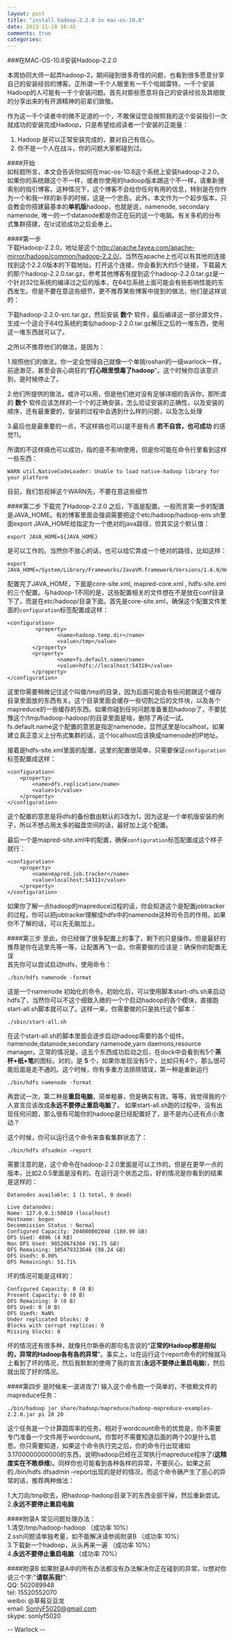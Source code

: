 ```yaml
---
layout: post
title: "install hadoop-2.2.0 in mac-os-10.8"
date: 2013-11-18 10:45
comments: true
categories: 
---
```

###在MAC-OS-10.8安装Hadoop-2.2.0

本周协同大师一起弄hadoop-2，期间碰到很多奇怪的问题，也看到很多愿意分享自己的安装经验的博客。正所谓一千个人眼里有一千个哈姆雷特，一千个安装Hadoop的人可能有一千个安装问题。首先对那些愿意将自己的安装经验及其细致的分享出来的有开源精神的前辈们致敬。
  
作为这一千个读者中的微不足道的一个，不敢保证您会按照我的这个安装指引一次就成功的安装完成Hadoop，只是希望给阅读者一个安装的正能量：  
1. Hadoop 是可以正常安装完成的，要对自己有信心。  
2. 你不是一个人在战斗，你的问题大家都碰到过。  

####开始  
如标题所言，本文会告诉你如何在mac-os-10.8这个系统上安装hadoop-2.2.0，如果你的系统跟这个不一样，或者你使用的hadoop版本跟这个不一样，请重新搜索别的指引博客。这种情况下，这个博客不会给你任何有用的信息，特别是在你作为一个和我一样的新手的时候，这是一个忠告。此外，本文作为一个起步版本，只会教会你搭建最基本的**单机版**hadoop，也就是说，namenode, secondary namenode, 唯一的一个datanode都是你正在玩的这一个电脑。有关多机的分布式集群搭建，在lz试验成功之后会奉上。 

####第一步  
下载Hadoop-2.2.0，地址是这个:<http://apache.fayea.com/apache-mirror/hadoop/common/hadoop-2.2.0/>。当然在apache上也可以有其他的连接找到这个2.2.0版本的下载地址。打开这个连接，你会看到大约5个链接，下载最大的那个hadoop-2.2.0.tar.gz，参考其他博客有提到这个hadoop-2.2.0.tar.gz是一个针对32位系统的编译过之后的版本，在64位系统上面可能会有些影响性能的东西发生。但是不要在意这些细节，更不推荐某些博客中提到的做法，他们是这样说的：  

下载hadoop-2.2.0-src.tar.gz，然后安装 **数个** 软件，最后编译这一部分源文件，生成一个适合于64位系统的类似hadoop-2.2.0.tar.gz解压之后的一堆东西，使用这一堆东西就可以了。

之所以不推荐他们的做法，是因为： 
 
1.按照他们的做法，你一定会觉得自己就像一个单挑roshan的一级warlock一样，前途渺茫，甚至会丧心病狂的“**打心眼里恨毒了hadoop**”。这个时候你应该意识到，是时候停止了。
  
2.他们所提供的做法，或许可以用，但是他们绝对没有足够详细的告诉你，那所谓的 **数个** 软件应该怎样的一个个的正确安装，怎么验证安装的正确性，以及安装的顺序，还有最重要的，安装的过程中会遇到什么样的问题，以及怎么处理  

3.最后也是最重要的一点，不这样搞也可以(是不是有点 **若不自宫，也可成功** 的感觉?)。  

所谓的不这样搞也可以成功，指的是不影响使用，但是你可能在命令行里看到这样一些东西：

``` 
WARN util.NativeCodeLoader: Unable to load native-hadoop library for your platform
``` 
目前，我们忽视掉这个WARN先，不要在意这些细节

####第二步
下载完了Hadoop-2.2.0 之后，下面是配置。一般而言第一步的配置是JAVA_HOME。有的博客里面会强调需要把这个etc/hadoop/hadoop-env.sh里面export JAVA_HOME给指定为一个绝对的java路径，但其实这个默认值：

```
export JAVA_HOME=${JAVA_HOME}
```
是可以工作的。当然你不放心的话，也可以给它弄成一个绝对的路径，比如这样：

```
export JAVA_HOME=/System/Library/Frameworks/JavaVM.framework/Versions/1.6.0/Home
```
配置完了JAVA_HOME，下面是core-site.xml, mapred-core.xml , hdfs-site.xml 的三个配置。与hadoop-1不同的是，这些配置相关的文件想在不是放在conf目录下了，而是在etc/hadoop/目录下面。首先是core-site.xml，确保这个配置文件里面的`configuration`标签配置成这样：

```
<configuration>
	     <property>
                <name>hadoop.temp.dir</name>
                <value>/tmp</value>
        </property>
        <property>
                <name>fs.default.name</name>
                <value>hdfs://localhost:54310</value>
        </property>
</configuration>
```
这里你需要稍微记住这个叫做/tmp的目录，因为后面可能会有些问题跟这个缓存目录里面放的东西有关。这个目录里面会缓存一些切割之后的文件块，以及各个mapreduce的一些缓存的东西。如果你碰到任何问题准备重启hadoop了，不要犹豫这个/tmp/hadoop-hadoop/的目录里面是啥，删除了再试一试。fs.default.name这个配置的意思是指定namenode，显然这里是localhost，如果建立真正意义上分布式集群的话，这个localhost应该换成namenode的IP地址。

接着是hdfs-site.xml里面的配置，这里的配置很简单，只需要保证`configuration`标签配置成这样：

```
<configuration>
	<property>
		<name>dfs.replication</name>
		<value>1</value>
	</property>
</configuration>
```
这个配置的意思是将dfs的备份数由默认的3改为1，因为这是一个单机版安装的例子，所以不想占用太多的磁盘空间的话，最好加上这个配置。

最后一个是mapred-site.xml中的配置，确保`configuration`标签配置成这个样子就行：

```
<configuration>
	<property>
		<name>mapred.job.tracker</name>
		<value>localhost:54311</value>
	</property>
</configuration>
```
如果你了解一点hadoop的mapreduce过程的话，你会知道这个是配置jobtracker的过程，你可以把jobtracker理解成hdfs中的namenode这种司令员的作用。如果你不了解的话，可以先无脑加上。

####第三步
至此，你已经做了很多配置上的事了，剩下的只是操作。但是最好的推荐是你在这里先等一等，让配置再飞一会。你需要做的应该是：确保你的配置无误  
首先你可以尝试启动hdfs，使用命令：

```
./bin/hdfs namenode -format
```
这是一个namenode 初始化的命令。初始化后，可以使用脚本start-dfs.sh来启动hdfs了，当然你可以不这个细致入微的一个个启动hadoop的各个模块，直接跑start-all.sh脚本就可以了。这样一来，你需要做的只是执行这个脚本：

```
./sbin/start-all.sh
```
在这个start-all.sh的脚本里面会逐步启动hadoop需要的各个组件。namenode,datanode,secondary namenode,yarn daemons,resource manager。正常的情况是，这五个东西成功启动之后，在dock中会看到有5个**茶杯+纸+笔**的图标。对的，是 **5** 个，如果你发现没有5个，比如只有4个，那么很可能后面是走不通的。这个时候，你有多重方法排除错误，第一种是重新运行

```
./bin/hdfs namenode -format
```
再尝试一次，第二种是**重启电脑**，简单粗暴，但是确实有效。等等，我觉得我的个人宣言应该改成**永远不要停止重启电脑**了。
如果start-all.sh跑的过程中，没有出现任何问题，那么很有可能你的hadoop是已经配置好了，是不是内心还有点小激动？ 

这个时候，你可以运行这个命令来查看集群状态了：

```
./bin/hdfs dfsadmin –report
```
需要注意的是，这个命令在hadoop-2.2.0里面是可以工作的，但是在更早一点的版本，比如2.0.5里面是没有的。在运行这个状态之后，好的情况是你看到的结果是这样的：

```
Datanodes available: 1 (1 total, 0 dead)

Live datanodes:
Name: 127.0.0.1:50010 (localhost)
Hostname: bogon
Decommission Status : Normal
Configured Capacity: 204000002048 (189.99 GB)
DFS Used: 4096 (4 KB)
Non DFS Used: 98520674304 (91.75 GB)
DFS Remaining: 105479323648 (98.24 GB)
DFS Used%: 0.00%
DFS Remaining%: 51.71%
```
坏的情况可能是这样的：

```
Configured Capacity: 0 (0 B)
Present Capacity: 0 (0 B)
DFS Remaining: 0 (0 B)
DFS Used: 0 (0 B)
DFS Used%: NaN%
Under replicated blocks: 0
Blocks with corrupt replicas: 0
Missing blocks: 0
```
坏的情况还有很多种，就像托尔斯泰的那句名言说的“**正常的Hadoop都是相似的，异常的Hadoop各有各的异常**”。事实上，lz在运行这个report命令的时候就马上看到了坏的情况，然后我默默的使用了我的宣言(**永远不要停止重启电脑**)，然后就出现了好的情况。

####第四步
是时候来一波进攻了! 输入这个命令跑一个简单的，不依赖文件的mapreduce任务：

```
./bin/hadoop jar share/hadoop/mapreduce/hadoop-mapreduce-examples-2.2.0.jar pi 20 20
```
这个任务是一个计算圆周率的任务，相对于wordcount命令的优势是，你不需要专门准备一个文件用于wordcount。你暂时不需要知道后面的两个20是什么意思。你只需要知道，如果这个命令执行完之后，你的命令行出现诸如3.1700000000000的东西，说明hadoop已经在正常执行mapreduce程序了(**这精度实在不敢恭维**)。同样你也可能看到各种各样的异常，不要灰心，如果之前的./bin/hdfs dfsadmin –report出现的是好的情况，而这个命令确产生了恶心的异常的话，推荐两种做法：
  
1.大刀向/tmp砍去，把hadoop-hadoop目录下的东西全部干掉，然后重新尝试。  
2.**永远不要停止重启电脑**

####附录A
常见问题处理办法：  
1.清空/tmp/hadoop-hadoop （成功率 10%）     
2.ssh问题请单独考量，如不能解决请参阅附录B （成功率 10%）    
3.下载新一个hadoop，从头再来一遍 （成功率 10%）   
4.**永远不要停止重启电脑** （成功率 70%）   

####附录B
如果附录A中的所有办法都没有办法解决你正在碰到的异常，lz想对你说三个字:"**请联系我!**":  
QQ: 502089948  
tel: 15520552070  
weibo: @草莓豆豆龙  
email: SonlyF5020@gmail.com   
skype: sonlyf5020

-- Warlock --


